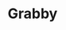 ---
layout: grabby
app_layout: true
title: Grabby
include_in_header: false
include_in_footer: false
description: Capture high quality photos from your video
cover: 
keywords: 
permalink: /grabby/
---